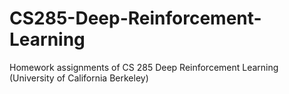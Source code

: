 # CS285-Deep-Reinforcement-Learning
Homework assignments of CS 285 Deep Reinforcement Learning (University of California Berkeley)
